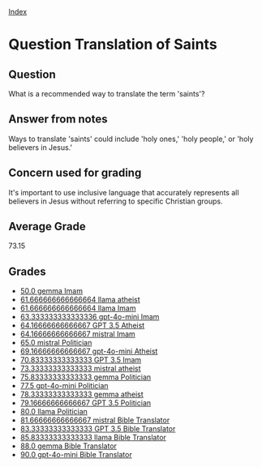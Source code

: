 
[Index](../../index.md)
# Question Translation of Saints
## Question
What is a recommended way to translate the term 'saints'?

## Answer from notes
Ways to translate 'saints' could include 'holy ones,' 'holy people,' or 'holy believers in Jesus.'

## Concern used for grading
It's important to use inclusive language that accurately represents all believers in Jesus without referring to specific Christian groups.

## Average Grade
73.15

## Grades
 * [50.0 gemma Imam](../answers/gemma_Imam/Translation_of_Saints.md)
 * [61.666666666666664 llama atheist](../answers/llama_atheist/Translation_of_Saints.md)
 * [61.666666666666664 llama Imam](../answers/llama_Imam/Translation_of_Saints.md)
 * [63.333333333333336 gpt-4o-mini Imam](../answers/gpt-4o-mini_Imam/Translation_of_Saints.md)
 * [64.16666666666667 GPT 3.5 Atheist](../answers/GPT_3.5_Atheist/Translation_of_Saints.md)
 * [64.16666666666667 mistral Imam](../answers/mistral_Imam/Translation_of_Saints.md)
 * [65.0 mistral Politician](../answers/mistral_Politician/Translation_of_Saints.md)
 * [69.16666666666667 gpt-4o-mini Atheist](../answers/gpt-4o-mini_Atheist/Translation_of_Saints.md)
 * [70.83333333333333 GPT 3.5 Imam](../answers/GPT_3.5_Imam/Translation_of_Saints.md)
 * [73.33333333333333 mistral atheist](../answers/mistral_atheist/Translation_of_Saints.md)
 * [75.83333333333333 gemma Politician](../answers/gemma_Politician/Translation_of_Saints.md)
 * [77.5 gpt-4o-mini Politician](../answers/gpt-4o-mini_Politician/Translation_of_Saints.md)
 * [78.33333333333333 gemma atheist](../answers/gemma_atheist/Translation_of_Saints.md)
 * [79.16666666666667 GPT 3.5 Politician](../answers/GPT_3.5_Politician/Translation_of_Saints.md)
 * [80.0 llama Politician](../answers/llama_Politician/Translation_of_Saints.md)
 * [81.66666666666667 mistral Bible Translator](../answers/mistral_Bible_Translator/Translation_of_Saints.md)
 * [83.33333333333333 GPT 3.5 Bible Translator](../answers/GPT_3.5_Bible_Translator/Translation_of_Saints.md)
 * [85.83333333333333 llama Bible Translator](../answers/llama_Bible_Translator/Translation_of_Saints.md)
 * [88.0 gemma Bible Translator](../answers/gemma_Bible_Translator/Translation_of_Saints.md)
 * [90.0 gpt-4o-mini Bible Translator](../answers/gpt-4o-mini_Bible_Translator/Translation_of_Saints.md)
